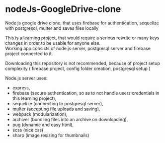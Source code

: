 # nodeJs-GoogleDrive-clone
Node js google drive clone, that uses firebase for authentication, sequelize with postgresql, multer and saves files locally

This is a learning project, that would require a serious rewrite or many keys changes in order to be usable for anyone else.<br>
Working app consists of node.js server, postgresql server and firebase project connected to it.


Downloading this repository is not recommended, because of project setup complexity ( firebase project, config folder creation, postgresql setup )


Node.js server uses: 
- express,
- firebase (secure authentication, so as to not handle users credentials in this learning project),
- sequelize (connecting to postgresql server), 
- multer (accepting file uploads and saving), 
- webpack (modularization), 
- archiver (bundling files into an archive on downloading), 
- pug (dynamic and easy html), 
- scss (nice css)
- sharp (image resizing for thumbnails)
